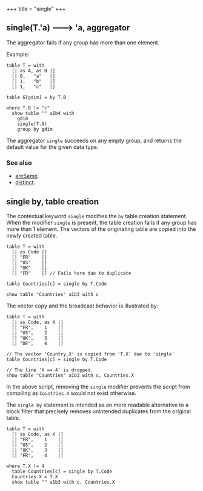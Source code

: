 +++
title = "single"
+++

## single(T.'a) 🡒 'a, aggregator

The aggregator fails if any group has more than one element.

Example:

```envision
table T = with
  [| as A, as B |]
  [| 0,   "a"   |]
  [| 1,   "b"   |]
  [| 1,   "c"   |]

table G[gdim] = by T.B

where T.B != "c"
  show table "" a1b4 with
    gdim
    single(T.A)
    group by gdim
```

The aggregator `single` succeeds on any empty group, and returns the default value for the given data type.

### See also

* [areSame](../../abc/aresame/).
* [distinct](../../def/distinct/).

## single by, table creation

The contextual keyword `single` modifies the `by` table creation statement. When the modifier `single` is present, the table creation fails if any group has more than 1 element. The vectors of the originating table are copied into the newly created table.

```envision
table T = with
  [| as Code |]
  [| "FR"    |]
  [| "US"    |]
  [| "UK"    |]
  [| "FR"    |] // Fails here due to duplicate

table Countries[c] = single by T.Code

show table "Countries" a1b3 with c
```

The vector copy and the broadcast behavior is illustrated by:

```envision
table T = with
  [| as Code, as X |]
  [| "FR",    1    |]
  [| "US",    2    |]
  [| "UK",    3    |]
  [| "DE",    4    |]

// The vector 'Country.X' is copied from 'T.X' due to 'single'
table Countries[c] = single by T.Code

// The line 'X == 4' is dropped.
show table "Countries" a1b3 with c, Countries.X 
```

In the above script, removing the `single` modifier prevents the script from compiling as `Countries.X` would not exist otherwise.

The `single by` statement is intended as an more readable alternative to a block filter that precisely removes unintended duplicates from the original table.

```envision
table T = with
  [| as Code, as X |]
  [| "FR",    1    |]
  [| "US",    2    |]
  [| "UK",    3    |]
  [| "FR",    4    |]

where T.X != 4
  table Countries[c] = single by T.Code
  Countries.X = T.X 
  show table "" a1b3 with c, Countries.X
```

